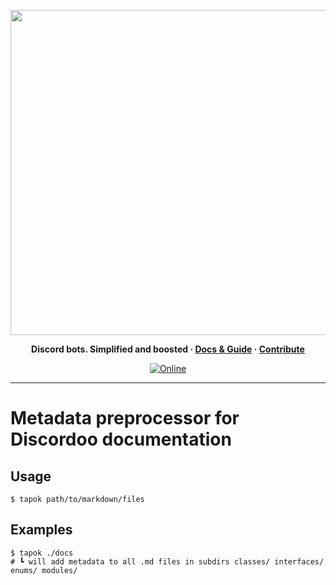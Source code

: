 <p align="center">
<img width="520" src="https://cdn.discordapp.com/attachments/531549268033404928/890941446092357692/ddoologo_new_1_banner_tapok.svg" alt="">
</p>

<p align="center">
  <b>
    Discord bots. Simplified and boosted
    <span> · </span>
    <a href="https://docs.discordoo.xyz">Docs & Guide</a>
    <span> · </span>
    <a href="https://github.com/Discordoo/discordoo/blob/develop/CONTRIBUTING.md">Contribute</a>
  </b>
</p>

<p align="center">
  <a href="https://discord.gg/eHC8ynn2H3">
    <img 
      src="https://img.shields.io/discord/811663819721539674?color=7280DA&label=Discord&logo=discord&logoColor=white" 
      alt="Online"
    >
  </a>
</p>
<hr>

# Metadata preprocessor for Discordoo documentation

Usage
-
```shell
$ tapok path/to/markdown/files
```

Examples
-
```shell
$ tapok ./docs
# ┗ will add metadata to all .md files in subdirs classes/ interfaces/ enums/ modules/
```
